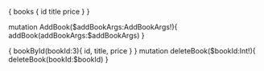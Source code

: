 {
  books {
    id
    title
    price
  }
}

mutation AddBook($addBookArgs:AddBookArgs!){
  addBook(addBookArgs:$addBookArgs)
}

{
bookById(bookId:3){
  id,
  title,
  price
}
}
mutation deleteBook($bookId:Int!){
 deleteBook(bookId:$bookId)
}


